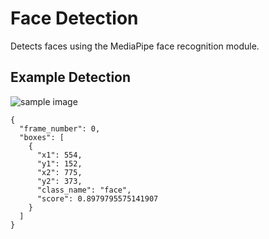 # Face Detection

Detects faces using the MediaPipe face recognition module.

## Example Detection

![sample image](https://www.incimages.com/uploaded_files/image/1920x1080/getty_481292845_77896.jpg)

```
{
  "frame_number": 0,
  "boxes": [
    {
      "x1": 554,
      "y1": 152,
      "x2": 775,
      "y2": 373,
      "class_name": "face",
      "score": 0.8979795575141907
    }
  ]
}
```
